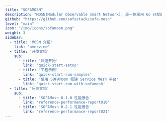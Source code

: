 ```yaml
---
title: "SOFAMOSN"
description: "MOSN(Modular Observable Smart Network), 是一款采用 Go 开发的 Service Mesh 数据平面代理。"
github: "https://github.com/sofastack/sofa-mosn"
level: "main"
icon: "/img/icons/sofamosn.png"
weight: 3
sidebar:
  - title: 'MOSN 介绍'  	
    link: 'overview'
  - title: '开发文档'
    sub:
      - title: '快速开始'  	
        link: 'quick-start-setup'
      - title: '工程示例'
        link: 'quick-start-run-samples'
      - title: '使用 SOFAMosn 搭建 Service Mesh 平台'
        link: 'quick-start-run-with-sofamesh'
  - title: '压测文档'
    sub:
      - title: 'SOFAMosn 0.1.0 性能报告'  	
        link: 'reference-performance-report010'
      - title: 'SOFAMosn 0.2.1 性能报告'
        link: 'reference-performance-report021'
---
```

